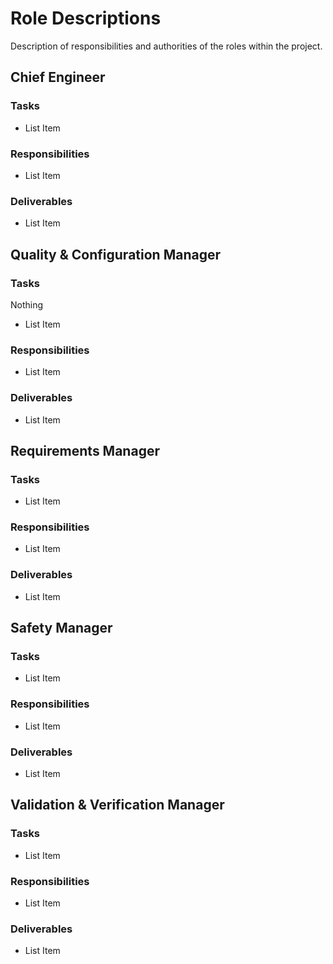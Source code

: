 <h1>Role Descriptions</h1>
Description of responsibilities and authorities of the roles within the project.

<h2>Chief Engineer</h2>
<h3>Tasks</h3>
<ul>
  <li>List Item</li>
</ul>
<h3>Responsibilities</h3>
<ul>
  <li>List Item</li>
</ul>
<h3>Deliverables</h3>
<ul>
  <li>List Item</li>
</ul>

<h2>Quality & Configuration Manager</h2>
<h3>Tasks</h3>
Nothing
<ul>
  <li>List Item</li>
</ul>
<h3>Responsibilities</h3>
<ul>
  <li>List Item</li>
</ul>
<h3>Deliverables</h3>
<ul>
  <li>List Item</li>
</ul>

<h2>Requirements Manager</h2>
<h3>Tasks</h3>
<ul>
  <li>List Item</li>
</ul>
<h3>Responsibilities</h3>
<ul>
  <li>List Item</li>
</ul>
<h3>Deliverables</h3>
<ul>
  <li>List Item</li>
</ul>

<h2>Safety Manager</h2>
<h3>Tasks</h3>
<ul>
  <li>List Item</li>
</ul>
<h3>Responsibilities</h3>
<ul>
  <li>List Item</li>
</ul>
<h3>Deliverables</h3>
<ul>
  <li>List Item</li>
</ul>

<h2>Validation & Verification Manager</h2>
<h3>Tasks</h3>
<ul>
  <li>List Item</li>
</ul>
<h3>Responsibilities</h3>
<ul>
  <li>List Item</li>
</ul>
<h3>Deliverables</h3>
<ul>
  <li>List Item</li>
</ul>
